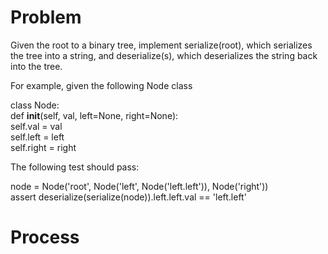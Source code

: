 # Problem

Given the root to a binary tree, implement serialize(root), which serializes the tree into a string, and deserialize(s), which deserializes the string back into the tree.

For example, given the following Node class

class Node:</br>
    def __init__(self, val, left=None, right=None):</br>
        self.val = val</br>
        self.left = left</br>
        self.right = right</br>
        
The following test should pass:

node = Node('root', Node('left', Node('left.left')), Node('right'))</br>
assert deserialize(serialize(node)).left.left.val == 'left.left'

# Process
